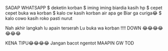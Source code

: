 SADAP WHATSAPP 
$ deketin korban
$ iming iming biardia kasih hp
$ cepet cepet buka wa korban
$ kalo cw kasih korban air apa ge
Biar ga curiga😂
$ kalo cowo kasih roko pasti nurut

Nah akhir langkah lu apain terserah
Lu buka wa korban !!!!
DOWN 😂😂😂😂😂😂😂

KENA TIPU😂😂😂😂
Jangan bacot ngentot
MAAPIN GW TOD
